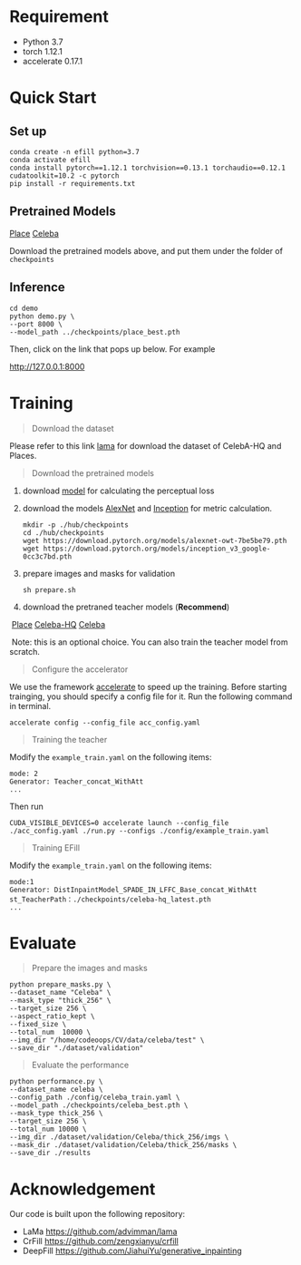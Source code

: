 # Requirement

- Python  3.7
- torch   1.12.1
- accelerate  0.17.1

# Quick Start

## Set up

```shell
conda create -n efill python=3.7 
conda activate efill 
conda install pytorch==1.12.1 torchvision==0.13.1 torchaudio==0.12.1 cudatoolkit=10.2 -c pytorch
pip install -r requirements.txt  
```

## Pretrained Models

[Place](https://drive.google.com/file/d/1snNOR78h8sS9gHYGM55knUhqcsJgQJ86/view?usp=share_link)  [Celeba](https://drive.google.com/file/d/164xO5TntSMXxSmOeAeNdGYI1bYbqGUj5/view?usp=share_link) 

Download the pretrained models above, and put them under the folder of ```checkpoints``` 

## Inference

```shell
cd demo 
python demo.py \
--port 8000 \
--model_path ../checkpoints/place_best.pth
```

Then, click on the link that pops up below. For example 

http://127.0.0.1:8000



# Training

> Download the dataset 

Please refer to this link [lama](https://github.com/advimman/lama) for download the dataset of CelebA-HQ and Places.

> Download the pretrained models

1. download [model](https://drive.google.com/file/d/16Zy70lIuOidQ39_m73FNnOEiV_dWlXjU/view?usp=share_link) for calculating the perceptual loss 

2. download the models [AlexNet](https://download.pytorch.org/models/alexnet-owt-7be5be79.pth) and [Inception](https://download.pytorch.org/models/inception_v3_google-0cc3c7bd.pth) for metric calculation.

   ```shell
   mkdir -p ./hub/checkpoints
   cd ./hub/checkpoints
   wget https://download.pytorch.org/models/alexnet-owt-7be5be79.pth
   wget https://download.pytorch.org/models/inception_v3_google-0cc3c7bd.pth
   ```

3. prepare images and masks for validation

   ```shell
   sh prepare.sh 
   ```

4. download the pretraned teacher models (**Recommend**)

​		[Place](https://drive.google.com/file/d/1iGq7CSaZwLh6ndKg6dPrSgGEWj8-3TNg/view?usp=share_link)   [Celeba-HQ](https://drive.google.com/file/d/1-dHy9Es1wBM5j3kaxiPj7u30YabwnF0i/view?usp=share_link)   [Celeba](https://drive.google.com/file/d/1VqabXkPNr2OostmcY9Yv2JGwTrLysOn7/view?usp=share_link)

​		Note: this is an optional choice. You can also train the teacher model from 		scratch.   

> Configure the accelerator

We use the framework [accelerate](https://github.com/huggingface/accelerate) to speed up the training. Before starting trainging, you should specify a config file for it. Run the following command in terminal.

```shell
accelerate config --config_file acc_config.yaml
```

> Training the teacher

Modify the ```example_train.yaml``` on the following items:

```yam
mode: 2  
Generator: Teacher_concat_WithAtt
...
```

Then run

```shell
CUDA_VISIBLE_DEVICES=0 accelerate launch --config_file ./acc_config.yaml ./run.py --configs ./config/example_train.yaml
```

> Training EFill 

Modify the ```example_train.yaml``` on the following items:

```yam
mode:1
Generator: DistInpaintModel_SPADE_IN_LFFC_Base_concat_WithAtt
st_TeacherPath：./checkpoints/celeba-hq_latest.pth
...
```



# Evaluate 

> Prepare the images and masks 

```shell
python prepare_masks.py \
--dataset_name "Celeba" \
--mask_type "thick_256" \
--target_size 256 \
--aspect_ratio_kept \
--fixed_size \
--total_num  10000 \
--img_dir "/home/codeoops/CV/data/celeba/test" \
--save_dir "./dataset/validation"
```

> Evaluate the performance

```shell
python performance.py \
--dataset_name celeba \
--config_path ./config/celeba_train.yaml \
--model_path ./checkpoints/celeba_best.pth \
--mask_type thick_256 \
--target_size 256 \
--total_num 10000 \
--img_dir ./dataset/validation/Celeba/thick_256/imgs \
--mask_dir ./dataset/validation/Celeba/thick_256/masks \
--save_dir ./results
```



# Acknowledgement

Our code is built upon the following repository:

-  LaMa https://github.com/advimman/lama
-  CrFill https://github.com/zengxianyu/crfill
-  DeepFill https://github.com/JiahuiYu/generative_inpainting

